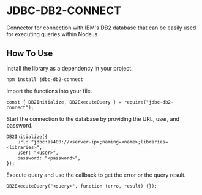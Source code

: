 # JDBC-DB2-CONNECT

Connector for connection with IBM's DB2 database that can be easily used for executing queries within Node.js

## How To Use

Install the library as a dependency in your project.
```node
npm install jdbc-db2-connect
```

Import the functions into your file.
```node
const { DB2Initialize, DB2ExecuteQuery } = require("jdbc-db2-connect");
```

Start the connection to the database by providing the URL, user, and password.
```node
DB2Initialize({
    url: "jdbc:as400://<server-ip>;naming=<name>;libraries=<libraries>",
    user: "<user>",
    password: "<password>",
});
```

Execute query and use the callback to get the error or the query result.
```node
DB2ExecuteQuery("<query>", function (erro, result) {});
```

